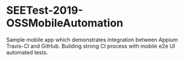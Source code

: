 # SEETest-2019-OSSMobileAutomation
Sample mobile app which demonstrates integration between Appium Travis-CI and GitHub. Building strong CI process with mobile e2e UI automated tests.
